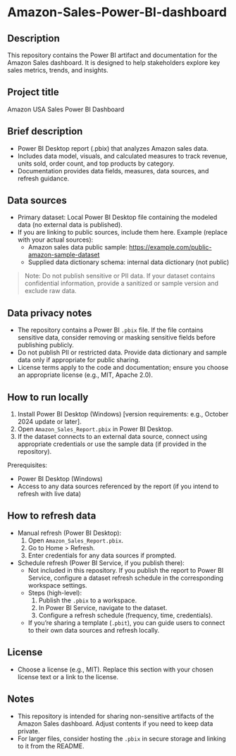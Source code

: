 # Amazon-Sales-Power-BI-dashboard

## Description
This repository contains the Power BI artifact and documentation for the Amazon Sales dashboard. It is designed to help stakeholders explore key sales metrics, trends, and insights.

## Project title
Amazon USA Sales Power BI Dashboard

## Brief description
- Power BI Desktop report (.pbix) that analyzes Amazon sales data.
- Includes data model, visuals, and calculated measures to track revenue, units sold, order count, and top products by category.
- Documentation provides data fields, measures, data sources, and refresh guidance.

## Data sources
- Primary dataset: Local Power BI Desktop file containing the modeled data (no external data is published).
- If you are linking to public sources, include them here. Example (replace with your actual sources):
  - Amazon sales data public sample: https://example.com/public-amazon-sample-dataset
  - Supplied data dictionary schema: internal data dictionary (not public)

> Note: Do not publish sensitive or PII data. If your dataset contains confidential information, provide a sanitized or sample version and exclude raw data.

## Data privacy notes
- The repository contains a Power BI `.pbix` file. If the file contains sensitive data, consider removing or masking sensitive fields before publishing publicly.
- Do not publish PII or restricted data. Provide data dictionary and sample data only if appropriate for public sharing.
- License terms apply to the code and documentation; ensure you choose an appropriate license (e.g., MIT, Apache 2.0).

## How to run locally
1. Install Power BI Desktop (Windows) [version requirements: e.g., October 2024 update or later].
2. Open `Amazon_Sales_Report.pbix` in Power BI Desktop.
3. If the dataset connects to an external data source, connect using appropriate credentials or use the sample data (if provided in the repository).

Prerequisites:
- Power BI Desktop (Windows)
- Access to any data sources referenced by the report (if you intend to refresh with live data)

## How to refresh data
- Manual refresh (Power BI Desktop):
  1. Open `Amazon_Sales_Report.pbix`.
  2. Go to Home > Refresh.
  3. Enter credentials for any data sources if prompted.
- Schedule refresh (Power BI Service, if you publish there):
  - Not included in this repository. If you publish the report to Power BI Service, configure a dataset refresh schedule in the corresponding workspace settings.
  - Steps (high-level):
    1. Publish the `.pbix` to a workspace.
    2. In Power BI Service, navigate to the dataset.
    3. Configure a refresh schedule (frequency, time, credentials).
  - If you’re sharing a template (`.pbit`), you can guide users to connect to their own data sources and refresh locally.

## License
- Choose a license (e.g., MIT). Replace this section with your chosen license text or a link to the license.

## Notes
- This repository is intended for sharing non-sensitive artifacts of the Amazon Sales dashboard. Adjust contents if you need to keep data private.
- For larger files, consider hosting the `.pbix` in secure storage and linking to it from the README.
